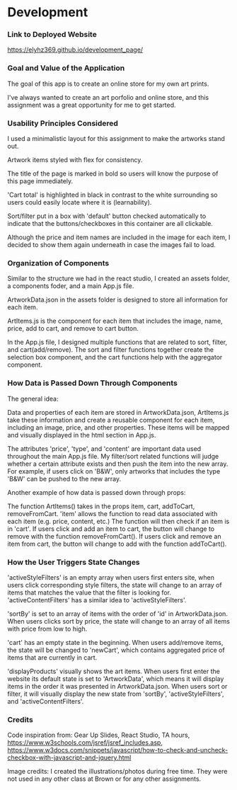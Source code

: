 # Development

### Link to Deployed Website
https://elyhz369.github.io/development_page/

### Goal and Value of the Application
The goal of this app is to create an online store for my own art prints.


I've always wanted to create an art porfolio and online store, and this assignment was a great opportunity for me to get started.

### Usability Principles Considered
I used a minimalistic layout for this assignment to make the artworks stand out. 


Artwork items styled with flex for consistency.


The title of the page is marked in bold so users will know the purpose of this page immediately.


'Cart total' is highlighted in black in contrast to the white surrounding so users could easily locate where it is (learnability).


Sort/filter put in a box with 'default' button checked automatically to indicate that the buttons/checkboxes in this container are all clickable.


Although the price and item names are included in the image for each item, I decided to show them again underneath in case the images fail to load.

### Organization of Components
Similar to the structure we had in the react studio, I created an assets folder, a components foder, and a main App.js file.


ArtworkData.json in the assets folder is designed to store all information for each item.


ArtItems.js is the component for each item that includes the image, name, price, add to cart, and remove to cart button.


In the App.js file, I designed multiple functions that are related to sort, filter, and cart(add/remove). The sort and filter functions together create the selection box component, and the cart functions help with the aggregator component.

### How Data is Passed Down Through Components
The general idea: 

Data and properties of each item are stored in ArtworkData.json, ArtItems.js take these information and create a reusable component for each item, including an image, price, and other properties. These items will be mapped and visually displayed in the html section in App.js.


The attributes 'price', 'type', and 'content' are important data used throughout the main App.js file. My filter/sort related functions will judge whether a certain attribute exists and then push the item into the new array. For example, if users click on 'B&W', only artworks that includes the type 'B&W' can be pushed to the new array.


Another example of how data is passed down through props:


The function ArtItems() takes in the props item, cart, addToCart, removeFromCart. 'item' allows the function to read data associated with each item (e.g. price, content, etc.) The function will then check if an item is in 'cart'. If users click and add an item to cart, the button will change to remove with the function removeFromCart(). If users click and remove an item from cart, the button will change to add with the function addToCart().

### How the User Triggers State Changes
'activeStyleFilters' is an empty array when users first enters site, when users click corresponding style filters, the state will change to an array of items that matches the value that the filter is looking for. 'activeContentFilters' has a similar idea to 'activeStyleFilters'.


'sortBy' is set to an array of items with the order of 'id' in ArtworkData.json. When users clicks sort by price, the state will change to an array of all items with price from low to high.


'cart' has an empty state in the beginning. When users add/remove items, the state will be changed to 'newCart', which contains aggregated price of items that are currently in cart.


'displayProducts' visually shows the art items. When users first enter the website its default state is set to 'ArtworkData', which means it will display items in the order it was presented in ArtworkData.json. When users sort or filter, it will visually display the new state from 'sortBy', 'activeStyleFilters', and 'activeContentFilters'.

### Credits
Code inspiration from: Gear Up Slides, React Studio, TA hours, https://www.w3schools.com/jsref/jsref_includes.asp, https://www.w3docs.com/snippets/javascript/how-to-check-and-uncheck-checkbox-with-javascript-and-jquery.html


Image credits:
I created the illustrations/photos during free time. They were not used in any other class at Brown or for any other assignments.
